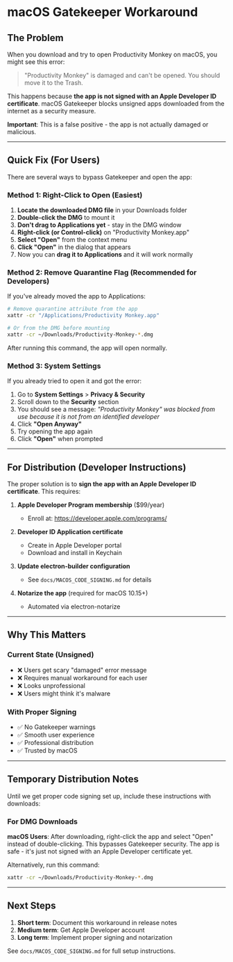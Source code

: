 # macOS Gatekeeper Workaround

## The Problem

When you download and try to open Productivity Monkey on macOS, you might see this error:

> "Productivity Monkey" is damaged and can't be opened. You should move it to the Trash.

This happens because **the app is not signed with an Apple Developer ID certificate**. macOS Gatekeeper blocks unsigned apps downloaded from the internet as a security measure.

**Important**: This is a false positive - the app is not actually damaged or malicious.

---

## Quick Fix (For Users)

There are several ways to bypass Gatekeeper and open the app:

### Method 1: Right-Click to Open (Easiest)

1. **Locate the downloaded DMG file** in your Downloads folder
2. **Double-click the DMG** to mount it
3. **Don't drag to Applications yet** - stay in the DMG window
4. **Right-click (or Control-click)** on "Productivity Monkey.app"
5. **Select "Open"** from the context menu
6. **Click "Open"** in the dialog that appears
7. Now you can **drag it to Applications** and it will work normally

### Method 2: Remove Quarantine Flag (Recommended for Developers)

If you've already moved the app to Applications:

```bash
# Remove quarantine attribute from the app
xattr -cr "/Applications/Productivity Monkey.app"

# Or from the DMG before mounting
xattr -cr ~/Downloads/Productivity-Monkey-*.dmg
```

After running this command, the app will open normally.

### Method 3: System Settings

If you already tried to open it and got the error:

1. Go to **System Settings** > **Privacy & Security**
2. Scroll down to the **Security** section
3. You should see a message: *"Productivity Monkey" was blocked from use because it is not from an identified developer*
4. Click **"Open Anyway"**
5. Try opening the app again
6. Click **"Open"** when prompted

---

## For Distribution (Developer Instructions)

The proper solution is to **sign the app with an Apple Developer ID certificate**. This requires:

1. **Apple Developer Program membership** ($99/year)
   - Enroll at: https://developer.apple.com/programs/

2. **Developer ID Application certificate**
   - Create in Apple Developer portal
   - Download and install in Keychain

3. **Update electron-builder configuration**
   - See `docs/MACOS_CODE_SIGNING.md` for details

4. **Notarize the app** (required for macOS 10.15+)
   - Automated via electron-notarize

---

## Why This Matters

### Current State (Unsigned)
- ❌ Users get scary "damaged" error message
- ❌ Requires manual workaround for each user
- ❌ Looks unprofessional
- ❌ Users might think it's malware

### With Proper Signing
- ✅ No Gatekeeper warnings
- ✅ Smooth user experience
- ✅ Professional distribution
- ✅ Trusted by macOS

---

## Temporary Distribution Notes

Until we get proper code signing set up, include these instructions with downloads:

### For DMG Downloads

**macOS Users**: After downloading, right-click the app and select "Open" instead of double-clicking. This bypasses Gatekeeper security. The app is safe - it's just not signed with an Apple Developer certificate yet.

Alternatively, run this command:
```bash
xattr -cr ~/Downloads/Productivity-Monkey-*.dmg
```

---

## Next Steps

1. **Short term**: Document this workaround in release notes
2. **Medium term**: Get Apple Developer account
3. **Long term**: Implement proper signing and notarization

See `docs/MACOS_CODE_SIGNING.md` for full setup instructions.
